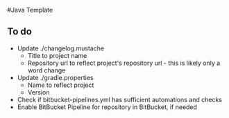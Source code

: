 #Java Template
## To do
* Update ./changelog.mustache
    * Title to project name
    * Repository url to reflect project's repository url - this is likely only a word change
* Update ./gradle.properties
    * Name to reflect project
    * Version
* Check if bitbucket-pipelines.yml has sufficient automations and checks
* Enable BitBucket Pipeline for repository in BitBucket, if needed

